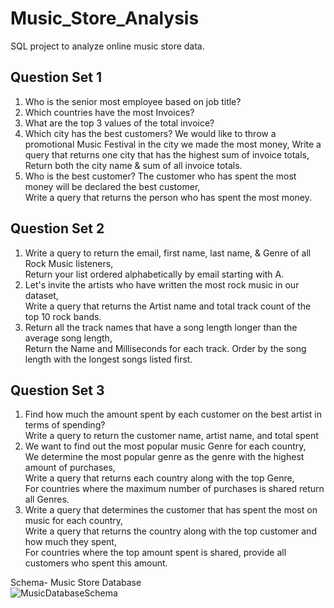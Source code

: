 # Music_Store_Analysis
SQL project to analyze online music store data.

## Question Set 1
1. Who is the senior most employee based on job title?
2. Which countries have the most Invoices?
3. What are the top 3 values of the total invoice?
4. Which city has the best customers? We would like to throw a promotional Music Festival in the city we made the most money, 
   Write a query that returns one city that has the highest sum of invoice totals, 
   Return both the city name & sum of all invoice totals.
6. Who is the best customer? The customer who has spent the most money will be declared the best customer, \
   Write a query that returns the person who has spent the most money.


## Question Set 2
1. Write a query to return the email, first name, last name, & Genre of all Rock Music listeners, \
   Return your list ordered alphabetically by email starting with A.
2. Let's invite the artists who have written the most rock music in our dataset, \
   Write a query that returns the Artist name and total track count of the top 10 rock bands.
3. Return all the track names that have a song length longer than the average song length, \
   Return the Name and Milliseconds for each track. Order by the song length with the longest songs listed first.


## Question Set 3
1. Find how much the amount spent by each customer on the best artist in terms of spending? \
   Write a query to return the customer name, artist name, and total spent
2. We want to find out the most popular music Genre for each country, \
   We determine the most popular genre as the genre with the highest amount of purchases, \
   Write a query that returns each country along with the top Genre, \
   For countries where the maximum number of purchases is shared return all Genres.
3. Write a query that determines the customer that has spent the most on music for each country, \
   Write a query that returns the country along with the top customer and how much they spent, \
   For countries where the top amount spent is shared, provide all customers who spent this amount.


Schema- Music Store Database  
![MusicDatabaseSchema](https://user-images.githubusercontent.com/112153548/213707717-bfc9f479-52d9-407b-99e1-e94db7ae10a3.png)
